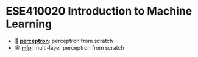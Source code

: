 # ESE410020 Introduction to Machine Learning

- 🧠 [**perceptron**](https://github.com/jesuinovieira/ufsc-coursework/tree/master/ESE410020%20Introduction%20to%20Machine%20Learning/perceptron): perceptron from scratch
- 🕸️ [**mlp**](https://github.com/jesuinovieira/ufsc-coursework/tree/master/ESE410020%20Introduction%20to%20Machine%20Learning/mlp): multi-layer perceptron from scratch
